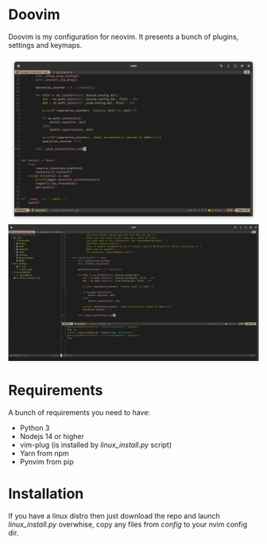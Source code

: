 # Doovim

Doovim is my configuration for neovim. It presents a bunch of plugins, settings and keymaps.

![no image](https://raw.githubusercontent.com/doopath/doovim/master/screenshots/preview1.png)
![no image](https://raw.githubusercontent.com/doopath/doovim/master/screenshots/preview2.png)

# Requirements
A bunch of requirements you need to have:
- Python 3
- Nodejs 14 or higher
- vim-plug (is installed by _linux_install.py_ script)
- Yarn from npm
- Pynvim from pip

# Installation
If you have a linux distro then just download the repo and launch _linux_install.py_ overwhise, copy any files from _config_ to your nvim config dir.
